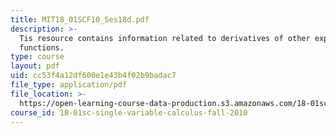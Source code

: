 ```yaml
---
title: MIT18_01SCF10_Ses18d.pdf
description: >-
  Tis resource contains information related to derivatives of other exponential
  functions.
type: course
layout: pdf
uid: cc53f4a12df600e1e43b4f02b9badac7
file_type: application/pdf
file_location: >-
  https://open-learning-course-data-production.s3.amazonaws.com/18-01sc-single-variable-calculus-fall-2010/cc53f4a12df600e1e43b4f02b9badac7_MIT18_01SCF10_Ses18d.pdf
course_id: 18-01sc-single-variable-calculus-fall-2010
---
```

